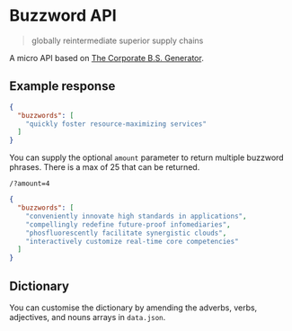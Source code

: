 # Buzzword API

> globally reintermediate superior supply chains

A micro API based on [The Corporate B.S. Generator](https://www.atrixnet.com/bs-generator.html).

## Example response

```json
{
  "buzzwords": [
    "quickly foster resource-maximizing services"
  ]
}
```

You can supply the optional `amount` parameter to return multiple buzzword phrases. There is a max of 25 that can be returned.

`/?amount=4`

```json
{
  "buzzwords": [
    "conveniently innovate high standards in applications",
    "compellingly redefine future-proof infomediaries",
    "phosfluorescently facilitate synergistic clouds",
    "interactively customize real-time core competencies"
  ]
}
```

## Dictionary

You can customise the dictionary by amending the adverbs, verbs, adjectives, and nouns arrays in `data.json`.
